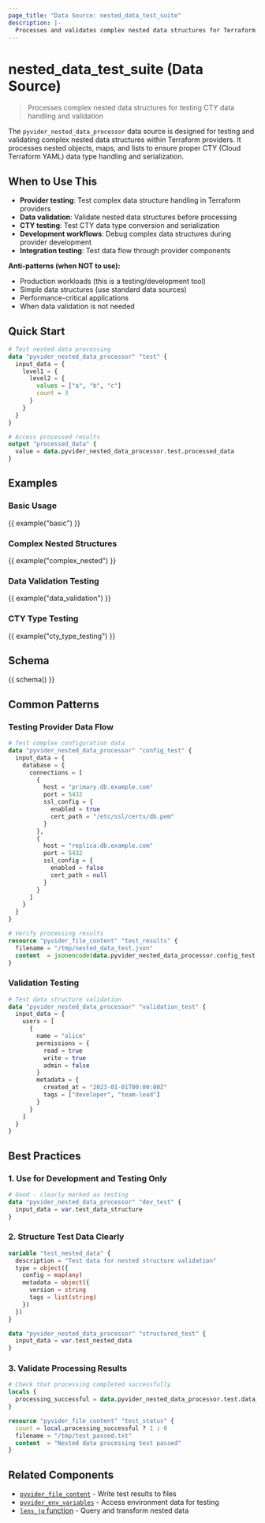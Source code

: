 ```yaml
---
page_title: "Data Source: nested_data_test_suite"
description: |-
  Processes and validates complex nested data structures for Terraform provider testing
---
```


# nested_data_test_suite (Data Source)

> Processes complex nested data structures for testing CTY data handling and validation

The `pyvider_nested_data_processor` data source is designed for testing and validating complex nested data structures within Terraform providers. It processes nested objects, maps, and lists to ensure proper CTY (Cloud Terraform YAML) data type handling and serialization.

## When to Use This

- **Provider testing**: Test complex data structure handling in Terraform providers
- **Data validation**: Validate nested data structures before processing
- **CTY testing**: Test CTY data type conversion and serialization
- **Development workflows**: Debug complex data structures during provider development
- **Integration testing**: Test data flow through provider components

**Anti-patterns (when NOT to use):**
- Production workloads (this is a testing/development tool)
- Simple data structures (use standard data sources)
- Performance-critical applications
- When data validation is not needed

## Quick Start

```terraform
# Test nested data processing
data "pyvider_nested_data_processor" "test" {
  input_data = {
    level1 = {
      level2 = {
        values = ["a", "b", "c"]
        count = 3
      }
    }
  }
}

# Access processed results
output "processed_data" {
  value = data.pyvider_nested_data_processor.test.processed_data
}
```

## Examples

### Basic Usage

{{ example("basic") }}

### Complex Nested Structures

{{ example("complex_nested") }}

### Data Validation Testing

{{ example("data_validation") }}

### CTY Type Testing

{{ example("cty_type_testing") }}

## Schema

{{ schema() }}

## Common Patterns

### Testing Provider Data Flow
```terraform
# Test complex configuration data
data "pyvider_nested_data_processor" "config_test" {
  input_data = {
    database = {
      connections = [
        {
          host = "primary.db.example.com"
          port = 5432
          ssl_config = {
            enabled = true
            cert_path = "/etc/ssl/certs/db.pem"
          }
        },
        {
          host = "replica.db.example.com"
          port = 5432
          ssl_config = {
            enabled = false
            cert_path = null
          }
        }
      ]
    }
  }
}

# Verify processing results
resource "pyvider_file_content" "test_results" {
  filename = "/tmp/nested_data_test.json"
  content  = jsonencode(data.pyvider_nested_data_processor.config_test.processed_data)
}
```

### Validation Testing
```terraform
# Test data structure validation
data "pyvider_nested_data_processor" "validation_test" {
  input_data = {
    users = [
      {
        name = "alice"
        permissions = {
          read = true
          write = true
          admin = false
        }
        metadata = {
          created_at = "2023-01-01T00:00:00Z"
          tags = ["developer", "team-lead"]
        }
      }
    ]
  }
}
```

## Best Practices

### 1. Use for Development and Testing Only
```terraform
# Good - clearly marked as testing
data "pyvider_nested_data_processor" "dev_test" {
  input_data = var.test_data_structure
}
```

### 2. Structure Test Data Clearly
```terraform
variable "test_nested_data" {
  description = "Test data for nested structure validation"
  type = object({
    config = map(any)
    metadata = object({
      version = string
      tags = list(string)
    })
  })
}

data "pyvider_nested_data_processor" "structured_test" {
  input_data = var.test_nested_data
}
```

### 3. Validate Processing Results
```terraform
# Check that processing completed successfully
locals {
  processing_successful = data.pyvider_nested_data_processor.test.data_hash != null
}

resource "pyvider_file_content" "test_status" {
  count = local.processing_successful ? 1 : 0
  filename = "/tmp/test_passed.txt"
  content  = "Nested data processing test passed"
}
```

## Related Components

- [`pyvider_file_content`](../../resources/file_content.md) - Write test results to files
- [`pyvider_env_variables`](../env_variables.md) - Access environment data for testing
- [`lens_jq` function](../../functions/lens_jq.md) - Query and transform nested data
